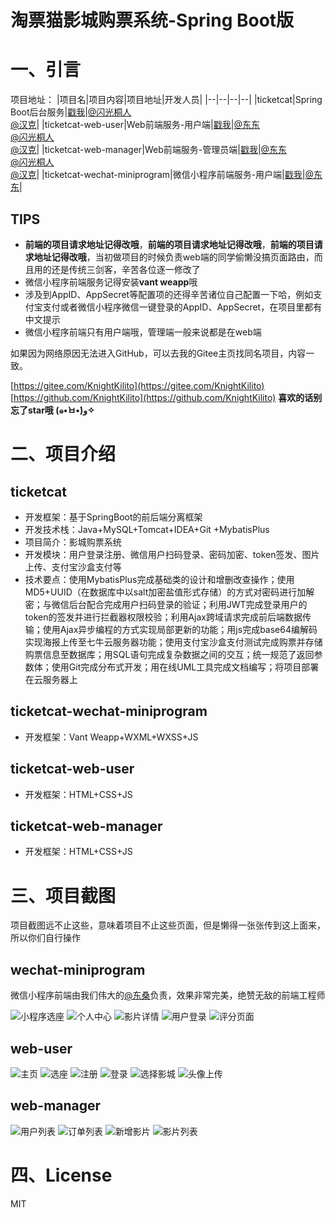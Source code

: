 # 淘票猫影城购票系统-Spring Boot版

# 一、引言
项目地址：
|项目名|项目内容|项目地址|开发人员|
|--|--|--|--|
|ticketcat|Spring Boot后台服务|[戳我](https://github.com/KnightKilito/ticketcat)|[@闪光桐人](https://github.com/KnightKilito)<br/>[@汉克](https://github.com/hankhorse/hankhorse)|
|ticketcat-web-user|Web前端服务-用户端|[戳我](https://github.com/KnightKilito/ticketcat-web-user)|[@东东](https://github.com/zxd16)<br/>[@闪光桐人](https://github.com/KnightKilito)<br/>[@汉克](https://github.com/hankhorse/hankhorse)|
|ticketcat-web-manager|Web前端服务-管理员端|[戳我](https://github.com/KnightKilito/ticketcat-web-manager)|[@东东](https://github.com/zxd16)<br/>[@闪光桐人](https://github.com/KnightKilito)<br/>[@汉克](https://github.com/hankhorse/hankhorse)|
|ticketcat-wechat-miniprogram|微信小程序前端服务-用户端|[戳我](https://github.com/KnightKilito/ticketcat-wechat-miniprogram)|[@东东](https://github.com/zxd16)|

## TIPS
- **前端的项目请求地址记得改哦**，**前端的项目请求地址记得改哦**，**前端的项目请求地址记得改哦**，当初做项目的时候负责web端的同学偷懒没搞页面路由，而且用的还是传统三剑客，辛苦各位逐一修改了
- 微信小程序前端服务记得安装**vant weapp**哦
- 涉及到AppID、AppSecret等配置项的还得辛苦诸位自己配置一下哈，例如支付宝支付或者微信小程序微信一键登录的AppID、AppSecret，在项目里都有中文提示
- 微信小程序前端只有用户端哦，管理端一般来说都是在web端

如果因为网络原因无法进入GitHub，可以去我的Gitee主页找同名项目，内容一致。

[https://gitee.com/KnightKilito](https://gitee.com/KnightKilito)
[https://github.com/KnightKilito](https://github.com/KnightKilito)
**喜欢的话别忘了star哦 (๑•̀ㅂ•́)و✧**

# 二、项目介绍

## ticketcat
- 开发框架：基于SpringBoot的前后端分离框架 
- 开发技术栈：Java+MySQL+Tomcat+IDEA+Git +MybatisPlus
- 项目简介：影城购票系统
- 开发模块：用户登录注册、微信用户扫码登录、密码加密、token签发、图片上传、支付宝沙盒支付等
- 技术要点：使用MybatisPlus完成基础类的设计和增删改查操作；使用MD5+UUID（在数据库中以salt加密盐值形式存储）的方式对密码进行加解密；与微信后台配合完成用户扫码登录的验证；利用JWT完成登录用户的token的签发并进行拦截器权限校验；利用Ajax跨域请求完成前后端数据传输；使用Ajax异步编程的方式实现局部更新的功能；用js完成base64编解码实现海报上传至七牛云服务器功能；使用支付宝沙盒支付测试完成购票并存储购票信息至数据库；用SQL语句完成复杂数据之间的交互；统一规范了返回参数体；使用Git完成分布式开发；用在线UML工具完成文档编写；将项目部署在云服务器上

## ticketcat-wechat-miniprogram
- 开发框架：Vant Weapp+WXML+WXSS+JS

## ticketcat-web-user
- 开发框架：HTML+CSS+JS

## ticketcat-web-manager
- 开发框架：HTML+CSS+JS

# 三、项目截图
项目截图远不止这些，意味着项目不止这些页面，但是懒得一张张传到这上面来，所以你们自行操作

## wechat-miniprogram
微信小程序前端由我们伟大的[@东桑](https://github.com/zxd16)负责，效果非常完美，绝赞无敌的前端工程师

![小程序选座](https://blog-source-cdn.moechun.fun/md/%E6%B7%98%E7%A5%A8%E7%8C%AB%E5%BD%B1%E5%9F%8E%E7%B3%BB%E7%BB%9F-Java%E7%89%88/%E9%A1%B9%E7%9B%AE%E6%88%AA%E5%9B%BE/wechat-miniprogram/%E9%80%89%E5%BA%A7%E9%A1%B5%E9%9D%A2.jpg)
![个人中心](https://blog-source-cdn.moechun.fun/md/%E6%B7%98%E7%A5%A8%E7%8C%AB%E5%BD%B1%E5%9F%8E%E7%B3%BB%E7%BB%9F-Java%E7%89%88/%E9%A1%B9%E7%9B%AE%E6%88%AA%E5%9B%BE/wechat-miniprogram/%E4%B8%AA%E4%BA%BA%E4%B8%BB%E9%A1%B5.jpg)
![影片详情](https://blog-source-cdn.moechun.fun/md/%E6%B7%98%E7%A5%A8%E7%8C%AB%E5%BD%B1%E5%9F%8E%E7%B3%BB%E7%BB%9F-Java%E7%89%88/%E9%A1%B9%E7%9B%AE%E6%88%AA%E5%9B%BE/wechat-miniprogram/%E7%94%B5%E5%BD%B1%E8%AF%A6%E6%83%85%E9%A1%B5.jpg)
![用户登录](https://blog-source-cdn.moechun.fun/md/%E6%B7%98%E7%A5%A8%E7%8C%AB%E5%BD%B1%E5%9F%8E%E7%B3%BB%E7%BB%9F-Java%E7%89%88/%E9%A1%B9%E7%9B%AE%E6%88%AA%E5%9B%BE/wechat-miniprogram/%E7%99%BB%E5%BD%95.jpg)
![评分页面](https://blog-source-cdn.moechun.fun/md/%E6%B7%98%E7%A5%A8%E7%8C%AB%E5%BD%B1%E5%9F%8E%E7%B3%BB%E7%BB%9F-Java%E7%89%88/%E9%A1%B9%E7%9B%AE%E6%88%AA%E5%9B%BE/wechat-miniprogram/%E8%AF%84%E5%88%86%E9%A1%B5%E9%9D%A2.jpg)

## web-user
![主页](https://blog-source-cdn.moechun.fun/md/%E6%B7%98%E7%A5%A8%E7%8C%AB%E5%BD%B1%E5%9F%8E%E7%B3%BB%E7%BB%9F-Java%E7%89%88/%E9%A1%B9%E7%9B%AE%E6%88%AA%E5%9B%BE/web-user/%E4%B8%BB%E9%A1%B5.png)
![选座](https://blog-source-cdn.moechun.fun/md/%E6%B7%98%E7%A5%A8%E7%8C%AB%E5%BD%B1%E5%9F%8E%E7%B3%BB%E7%BB%9F-Java%E7%89%88/%E9%A1%B9%E7%9B%AE%E6%88%AA%E5%9B%BE/web-user/%E9%80%89%E5%BA%A7.png)
![注册](https://blog-source-cdn.moechun.fun/md/%E6%B7%98%E7%A5%A8%E7%8C%AB%E5%BD%B1%E5%9F%8E%E7%B3%BB%E7%BB%9F-Java%E7%89%88/%E9%A1%B9%E7%9B%AE%E6%88%AA%E5%9B%BE/web-user/%E6%B3%A8%E5%86%8C.png)
![登录](https://blog-source-cdn.moechun.fun/md/%E6%B7%98%E7%A5%A8%E7%8C%AB%E5%BD%B1%E5%9F%8E%E7%B3%BB%E7%BB%9F-Java%E7%89%88/%E9%A1%B9%E7%9B%AE%E6%88%AA%E5%9B%BE/web-user/%E7%99%BB%E5%BD%95.png)
![选择影城](https://blog-source-cdn.moechun.fun/md/%E6%B7%98%E7%A5%A8%E7%8C%AB%E5%BD%B1%E5%9F%8E%E7%B3%BB%E7%BB%9F-Java%E7%89%88/%E9%A1%B9%E7%9B%AE%E6%88%AA%E5%9B%BE/web-user/%E6%A0%B9%E6%8D%AE%E7%94%B5%E5%BD%B1%E9%80%89%E5%BD%B1%E9%99%A2.png)
![头像上传](https://blog-source-cdn.moechun.fun/md/%E6%B7%98%E7%A5%A8%E7%8C%AB%E5%BD%B1%E5%9F%8E%E7%B3%BB%E7%BB%9F-Java%E7%89%88/%E9%A1%B9%E7%9B%AE%E6%88%AA%E5%9B%BE/web-user/%E4%B8%8A%E4%BC%A0%E5%9B%BE%E7%89%87.png)

## web-manager
![用户列表](https://blog-source-cdn.moechun.fun/md/%E6%B7%98%E7%A5%A8%E7%8C%AB%E5%BD%B1%E5%9F%8E%E7%B3%BB%E7%BB%9F-Java%E7%89%88/%E9%A1%B9%E7%9B%AE%E6%88%AA%E5%9B%BE/web-manager/%E7%94%A8%E6%88%B7%E5%88%97%E8%A1%A8.png)
![订单列表](https://blog-source-cdn.moechun.fun/md/%E6%B7%98%E7%A5%A8%E7%8C%AB%E5%BD%B1%E5%9F%8E%E7%B3%BB%E7%BB%9F-Java%E7%89%88/%E9%A1%B9%E7%9B%AE%E6%88%AA%E5%9B%BE/web-manager/%E7%94%A8%E6%88%B7%E8%AE%A2%E5%8D%95.png)
![新增影片](https://blog-source-cdn.moechun.fun/md/%E6%B7%98%E7%A5%A8%E7%8C%AB%E5%BD%B1%E5%9F%8E%E7%B3%BB%E7%BB%9F-Java%E7%89%88/%E9%A1%B9%E7%9B%AE%E6%88%AA%E5%9B%BE/web-manager/%E6%B7%BB%E5%8A%A0%E5%BD%B1%E7%89%87.png)
![影片列表](https://blog-source-cdn.moechun.fun/md/%E6%B7%98%E7%A5%A8%E7%8C%AB%E5%BD%B1%E5%9F%8E%E7%B3%BB%E7%BB%9F-Java%E7%89%88/%E9%A1%B9%E7%9B%AE%E6%88%AA%E5%9B%BE/web-manager/%E5%85%A8%E9%83%A8%E5%BD%B1%E7%89%87.png)

# 四、License
MIT
